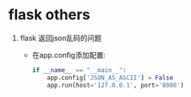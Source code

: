 # flask others

1. flask 返回json乱码的问题
    - 在app.config添加配置:

        ```python
        if __name__ == "__main__":
            app.config['JSON_AS_ASCII'] = False
            app.run(host='127.0.0.1', port='8080')
        ```
